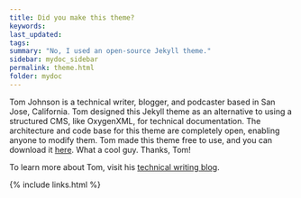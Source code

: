 ```yaml
---
title: Did you make this theme?
keywords:
last_updated:
tags:
summary: "No, I used an open-source Jekyll theme."
sidebar: mydoc_sidebar
permalink: theme.html
folder: mydoc
---
```


Tom Johnson is a technical writer, blogger, and podcaster based in San Jose, California. Tom designed this Jekyll theme as an alternative to using a structured CMS, like OxygenXML, for technical documentation. The architecture and code base for this theme are completely open, enabling anyone to modify them. Tom made this theme free to use, and you can download it [here](https://github.com/tomjoht/documentation-theme-jekyll). What a cool guy. Thanks, Tom!

To learn more about Tom, visit his [technical writing blog](http://idratherbewriting.com).

{% include links.html %}
